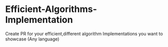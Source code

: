 # Efficient-Algorithms-Implementation
Create PR for your efficient,different algorithm Implementations you want to showcase (Any language)
